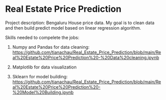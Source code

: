 # Real Estate Price Prediction

Project description: Bengaluru House price data. My goal is to clean data and then build predict model based on linear regression algorithm.

Skills needed to compelete the jobs:
1. Numpy and Pandas for data cleaning: https://github.com/tianachau/Real_Estate_Price_Prediction/blob/main/Real%20Estate%20Price%20Prediction%20-%20Data%20cleaning.ipynb

2. Matplotlib for data visualization

3. Sklearn for model building: https://github.com/tianachau/Real_Estate_Price_Prediction/blob/main/Real%20Estate%20Price%20Prediction%20-%20Model%20Building.ipynb
